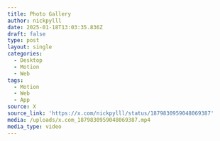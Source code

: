 ```yaml
---
title: Photo Gallery
author: nickpylll
date: 2025-01-18T13:03:35.836Z
draft: false
type: post
layout: single
categories:
  - Desktop
  - Motion
  - Web
tags:
  - Motion
  - Web
  - App
source: X
source_link: 'https://x.com/nickpylll/status/1879830959048069387'
media: /uploads/x.com_1879830959048069387.mp4
media_type: video
---
```


